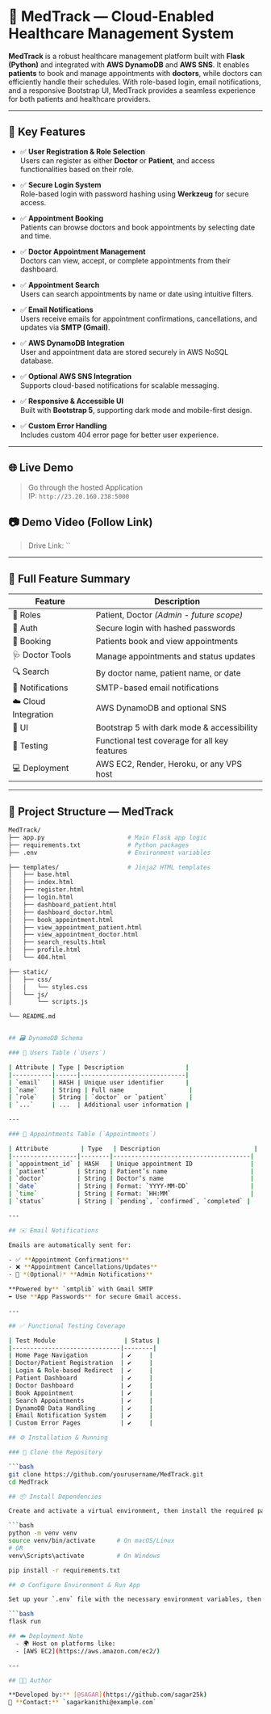 # 🏥 MedTrack — Cloud-Enabled Healthcare Management System

**MedTrack** is a robust healthcare management platform built with **Flask (Python)** and integrated with **AWS DynamoDB** and **AWS SNS**. It enables **patients** to book and manage appointments with **doctors**, while doctors can efficiently handle their schedules. With role-based login, email notifications, and a responsive Bootstrap UI, MedTrack provides a seamless experience for both patients and healthcare providers.

---

## 📌 Key Features

- ✅ **User Registration & Role Selection**  
  Users can register as either **Doctor** or **Patient**, and access functionalities based on their role.

- ✅ **Secure Login System**  
  Role-based login with password hashing using **Werkzeug** for secure access.

- ✅ **Appointment Booking**  
  Patients can browse doctors and book appointments by selecting date and time.

- ✅ **Doctor Appointment Management**  
  Doctors can view, accept, or complete appointments from their dashboard.

- ✅ **Appointment Search**  
  Users can search appointments by name or date using intuitive filters.

- ✅ **Email Notifications**  
  Users receive emails for appointment confirmations, cancellations, and updates via **SMTP (Gmail)**.

- ✅ **AWS DynamoDB Integration**  
  User and appointment data are stored securely in AWS NoSQL database.

- ✅ **Optional AWS SNS Integration**  
  Supports cloud-based notifications for scalable messaging.

- ✅ **Responsive & Accessible UI**  
  Built with **Bootstrap 5**, supporting dark mode and mobile-first design.

- ✅ **Custom Error Handling**  
  Includes custom 404 error page for better user experience.

---

## 🌐 Live Demo 

> Go through the hosted Application  
> IP: `http://23.20.160.238:5000`

## 📷 Demo Video (Follow Link)
> Drive Link: ``

---

## 🚀 Full Feature Summary

| Feature               | Description                                    |
|----------------------|------------------------------------------------|
| 👥 Roles              | Patient, Doctor *(Admin - future scope)*      |
| 🔐 Auth               | Secure login with hashed passwords             |
| 📅 Booking            | Patients book and view appointments            |
| 🩺 Doctor Tools       | Manage appointments and status updates         |
| 🔍 Search             | By doctor name, patient name, or date          |
| 📧 Notifications      | SMTP-based email notifications                 |
| ☁️ Cloud Integration  | AWS DynamoDB and optional SNS                  |
| 🎨 UI                 | Bootstrap 5 with dark mode & accessibility     |
| 🧪 Testing            | Functional test coverage for all key features  |
| 💻 Deployment         | AWS EC2, Render, Heroku, or any VPS host       |

---

## 📁 Project Structure — MedTrack

```bash
MedTrack/
├── app.py                       # Main Flask app logic
├── requirements.txt             # Python packages
├── .env                         # Environment variables

├── templates/                   # Jinja2 HTML templates
│   ├── base.html
│   ├── index.html
│   ├── register.html
│   ├── login.html
│   ├── dashboard_patient.html
│   ├── dashboard_doctor.html
│   ├── book_appointment.html
│   ├── view_appointment_patient.html
│   ├── view_appointment_doctor.html
│   ├── search_results.html
│   ├── profile.html
│   └── 404.html

├── static/
│   ├── css/
│   │   └── styles.css
│   └── js/
│       └── scripts.js

└── README.md


## 🗃️ DynamoDB Schema

### 📌 Users Table (`Users`)

| Attribute | Type | Description                 |
|-----------|------|-----------------------------|
| `email`   | HASH | Unique user identifier      |
| `name`    | String | Full name                  |
| `role`    | String | `doctor` or `patient`      |
| `...`     | ...  | Additional user information |

---

### 📌 Appointments Table (`Appointments`)

| Attribute         | Type   | Description                          |
|------------------|--------|--------------------------------------|
| `appointment_id` | HASH   | Unique appointment ID                |
| `patient`        | String | Patient’s name                       |
| `doctor`         | String | Doctor’s name                        |
| `date`           | String | Format: `YYYY-MM-DD`                 |
| `time`           | String | Format: `HH:MM`                      |
| `status`         | String | `pending`, `confirmed`, `completed` |

---

## ✉️ Email Notifications

Emails are automatically sent for:

- ✅ **Appointment Confirmations**
- ❌ **Appointment Cancellations/Updates**
- 🔔 *(Optional)* **Admin Notifications**

**Powered by** `smtplib` with Gmail SMTP  
➡️ Use **App Passwords** for secure Gmail access.

---

## ✅ Functional Testing Coverage

| Test Module                   | Status |
|------------------------------|--------|
| Home Page Navigation         | ✔️     |
| Doctor/Patient Registration  | ✔️     |
| Login & Role-based Redirect  | ✔️     |
| Patient Dashboard            | ✔️     |
| Doctor Dashboard             | ✔️     |
| Book Appointment             | ✔️     |
| Search Appointments          | ✔️     |
| DynamoDB Data Handling       | ✔️     |
| Email Notification System    | ✔️     |
| Custom Error Pages           | ✔️     |

## ⚙️ Installation & Running

### 🔁 Clone the Repository

```bash
git clone https://github.com/yourusername/MedTrack.git
cd MedTrack

## 📦 Install Dependencies

Create and activate a virtual environment, then install the required packages:

```bash
python -m venv venv
source venv/bin/activate      # On macOS/Linux
# OR
venv\Scripts\activate         # On Windows

pip install -r requirements.txt

## ⚙️ Configure Environment & Run App

Set up your `.env` file with the necessary environment variables, then run the Flask app using:

```bash
flask run

## ☁️ Deployment Note 
  - 🌍 Host on platforms like:
  - [AWS EC2](https://aws.amazon.com/ec2/)

---

## 👨‍💻 Author

**Developed by:** [@SAGAR](https://github.com/sagar25k)  
📧 **Contact:** `sagarkanithi@example.com`
